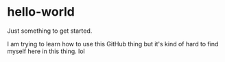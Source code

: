 # hello-world
Just something to get started. 

I am trying to learn how to use this GitHub thing but it's kind of hard to find myself here in this thing. lol
